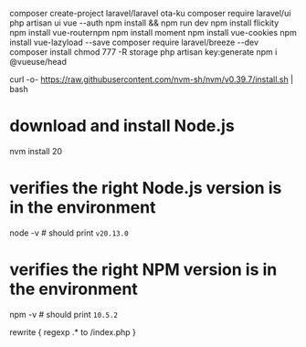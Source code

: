 composer create-project laravel/laravel ota-ku
composer require laravel/ui
php artisan ui vue --auth
npm install && npm run dev
npm install flickity
npm install vue-routernpm
npm install moment
npm install vue-cookies
npm install vue-lazyload --save
composer require laravel/breeze --dev
composer install
chmod 777 -R storage
php artisan key:generate
npm i @vueuse/head

curl -o- https://raw.githubusercontent.com/nvm-sh/nvm/v0.39.7/install.sh | bash
# download and install Node.js
nvm install 20
# verifies the right Node.js version is in the environment
node -v # should print `v20.13.0`
# verifies the right NPM version is in the environment
npm -v # should print `10.5.2`

rewrite {
    regexp .*
    to /index.php
}

